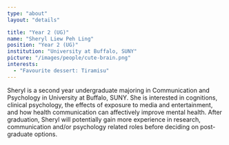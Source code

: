 ```yaml
---
type: "about"
layout: "details"

title: "Year 2 (UG)"
name: "Sheryl Liew Peh Ling"
position: "Year 2 (UG)"
institution: "University at Buffalo, SUNY"
picture: "/images/people/cute-brain.png"
interests:
  - "Favourite dessert: Tiramisu"
---
```


Sheryl is a second year undergraduate majoring in Communication and Psychology in University at Buffalo, SUNY. She is interested in cognitions, clinical psychology, the effects of exposure to media and entertainment, and how health communication can affectively improve mental health. After graduation, Sheryl will potentially gain more experience in research, communication and/or psychology related roles before deciding on post-graduate options.
